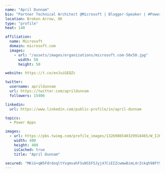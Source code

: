 ```yaml
---
name: "April Dunnam"
bio: "Partner Technical Architect @Microsoft | Blogger-Speaker | #PowerApps, #PowerAutomate, #Office365, #SharePoint | #WIT | #Karaoke Queen"
location: Broken Arrow, OK
type: "profile"
heat: 140

affiliation:
  name: Microsoft
  domain: microsoft.com
  images:
    - url: "/assets/images/organizations/microsoft.com-50x50.jpg"
      width: 50
      height: 50

website: https://t.co/enJuiGEQZc

twitter:
  username: aprildunnam
  url: https://twitter.com/aprildunnam
  followers: 15406

linkedin:
  url: https://www.linkedin.com/public-profile/in/april-dunnam

topics:
  - Power Apps

images:
  - url: https://pbs.twimg.com/profile_images/1326986540329918465/W_IJ6Ih2_400x400.jpg
    width: 400
    height: 400
    isCached: true
    title: "April Dunnam"

secured: "MKiG+qW5FdrdoqltYvqmvahFSuNS5F5Jyj47CiEIZcwmwBimL4rZckqh98FYSTSBCIGtn3f7lcfCHfB4tiWQm+Ko4peu4Cz3Ol43RnQ5XN1dH9dR0FYKYaoK90Y5jxExb1kACA5wOJs2O2Cq2p5C+H86ZhK02Eucnw/HseK2unBToV4d7TsQHRqpKWpgX+c26ifBJzopXKbWDAva5l7WjcFifM9uMZJFOsZebRZfNErGutbHwbVuhFJr8zDz8B0aLtfJnfVsrtUDSoeErItF+eSxDANONDbHy+3QFgpDQMDTxqdZRdZwu4UdmvYFcLb3FcUW3ny8AX9QfW5N8FXq/Aocgz7cUipgexUqpQP6ovXw7gHEYFUGDwrWHXJA6eRmBIYgIpux5lRIOv3Y78cfm+XY9oyKQ32EYowXkplwg8M=;fWLX18h+Da6HsaGlu/Qr1Q=="
---
```


